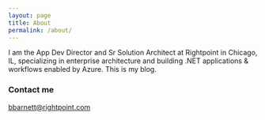 ```yaml
---
layout: page
title: About
permalink: /about/
---
```


I am the App Dev Director and Sr Solution Architect at Rightpoint in Chicago, IL, specializing in enterprise architecture and building .NET applications & workflows enabled by Azure. This is my blog.

### Contact me

[bbarnett@rightpoint.com](mailto:bbarnett@rightpoint.com)